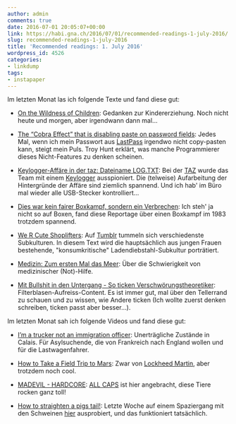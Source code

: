 ```yaml
---
author: admin
comments: true
date: 2016-07-01 20:05:07+00:00
link: https://habi.gna.ch/2016/07/01/recommended-readings-1-july-2016/
slug: recommended-readings-1-july-2016
title: 'Recommended readings: 1. July 2016'
wordpress_id: 4526
categories:
- linkdump
tags:
- instapaper
---
```


Im letzten Monat las ich folgende Texte und fand diese gut:





  * [On the Wildness of Children](http://carolblack.org/on-the-wildness-of-children/): Gedanken zur Kindererziehung. Noch nicht heute und morgen, aber irgendwann dann mal... 


  * [The “Cobra Effect” that is disabling paste on password fields](https://www.troyhunt.com/the-cobra-effect-that-is-disabling/):
Jedes Mal, wenn ich mein Passwort aus [LastPass](https://lastpass.com) irgendwo nicht copy-pasten kann, steigt mein Puls. Troy Hunt erklärt, was manche Programmierer dieses Nicht-Features zu denken scheinen. 


  * [Keylogger-Affäre in der taz: Dateiname LOG.TXT](http://www.taz.de/!5307828/): Bei der [TAZ](http://www.taz.de) wurde das Team mit einem [Keylogger](https://de.wikipedia.org/wiki/Keylogger) ausspioniert. Die (telweise) Aufarbeitung der Hintergründe der Affäre sind ziemlich spannend. Und ich hab' im Büro mal wieder alle USB-Stecker kontrolliert... 


  * [Dies war kein fairer Boxkampf, sondern ein Verbrechen](http://www.stern.de/panorama/stern-crime/dies-war-kein-fairer-boxkampf--sondern-ein-verbrechen-6888548.html): Ich steh' ja nicht so auf Boxen, fand diese Reportage über einen Boxkampf im 1983 trotzdem spannend.


  * [We R Cute Shoplifters](https://www.good.is/features/issue-37-we-r-cute-shoplifters): Auf [Tumblr](https://www.tumblr.com) tummeln sich verschiedenste Subkulturen. In diesem Text wird die hauptsächlich aus jungen Frauen bestehende, "konsumkritische" Ladendiebstahl-Subkultur porträtiert.


  * [Medizin: Zum ersten Mal das Meer](http://www.spiegel.de/spiegel/print/d-143908148.html): Über die Schwierigkeit von medizinischer (Not)-Hilfe.


  * [Mit Bullshit in den Untergang - So ticken Verschwörungstheoretiker](https://www.vice.com/de/read/mit-bullshit-in-den-untergang-so-ticken-verschwoerungstheoretiker-323): Filterblasen-Aufreiss-Content. Es ist immer gut, mal über den Tellerrand zu schauen und zu wissen, wie Andere ticken (Ich wollte zuerst denken schreiben, ticken passt aber besser...).



Im letzten Monat sah ich folgende Videos und fand diese gut:



  * [I’m a trucker not an immigration officer](https://www.youtube.com/watch?v=P5FIsmquQqA): Unerträgliche Zustände in Calais. Für Asylsuchende, die von Frankreich nach England wollen und für die Lastwagenfahrer.


  * [How to Take a Field Trip to Mars](https://vimeo.com/168253795): Zwar von [Lockheed Martin](http://www.lockheedmartin.com), aber trotzdem noch cool.


  * [MADEVIL - HARDCORE](https://www.youtube.com/watch?v=mwEA2J7JSyc): [ALL CAPS](https://en.wikipedia.org/wiki/All_caps) ist hier angebracht, diese Tiere rocken ganz toll! 


  * [How to straighten a pigs tail!](https://www.youtube.com/watch?v=jTXEnE37FyM): Letzte Woche auf einem Spaziergang mit den Schweinen [hier](http://www.fitfuersleben.ch/landwirtschaft/betrieb/index.html) ausprobiert, und das funktioniert tatsächlich.


